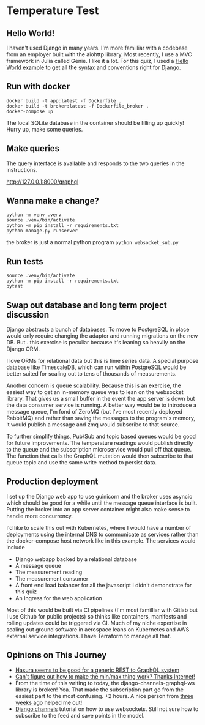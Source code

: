 # Temperature Test 

## Hello World!

I haven't used Django in many years. I'm more familliar with a codebase from an employer built with the aiohttp library. Most recently, I use a MVC framework in Julia called Genie. I like it a lot. For this quiz, I used a [Hello World example](https://djangoforbeginners.com/hello-world/) to get all the syntax and conventions right for Django.

## Run with docker

```
docker build -t app:latest -f Dockerfile .
docker build -t broker:latest -f Dockerfile_broker .
docker-compose up
```

The local SQLite database in the container should be filling up quickly!
Hurry up, make some queries.

## Make queries

The query interface is available and responds to the two queries in the instructions.

http://127.0.0.1:8000/graphql

## Wanna make a change?

```
python -m venv .venv
source .venv/bin/activate
python -m pip install -r requirements.txt
python manage.py runserver
```

the broker is just a normal python program `python websocket_sub.py`

## Run tests

```
source .venv/bin/activate
python -m pip install -r requirements.txt
pytest
```

## Swap out database and long term project discussion

Django abstracts a bunch of databases. To move to PostgreSQL in place would only require changing the adapter and running migrations on the new DB. But...this exercise is peculiar because it's leaning so heavily on the Django ORM.

I love ORMs for relational data but this is time series data. A special purpose database like TimescaleDB, which can run within PostgreSQL would be better suited for scaling out to tens of thousands of measurements.

Another concern is queue scalability. Because this is an exercise, the easiest way to get an in-memory queue was to lean on the websocket library. That gives us a small buffer in the event the app server is down but the data consumer service is running. A better way would be to introduce a message queue, I'm fond of ZeroMQ (but I've most recently deployed RabbitMQ) and rather than saving the messages to the program's memory, it would publish a message and zmq would subscribe to that source.

To further simplify things, Pub/Sub and topic based queues would be good for future improvements. The temperature readings would publish directly to the queue and the subscription microservice would pull off that queue.  The function that calls the GraphQL mutation would then subscribe to that queue topic and use the same write method to persist data. 

## Production deployment

I set up the Django web app to use guinicorn and the broker uses asyncio which should be good for a while until the message queue interface is built.
Putting the broker into an app server container might also make sense to handle more concurrency.

I'd like to scale this out with Kubernetes, where I would have a number of deployments using the internal DNS to communicate as services rather than the docker-compose host network like in this example. The services would include

* Django webapp backed by a relational database
* A message queue
* The measurement reading
* The measurement consumer
* A front end load balancer for all the javascript I didn't demonstrate for this quiz
* An Ingress for the web application

Most of this would be built via CI pipelines (I'm most familliar with Gitlab but I use Github for public projects) so thinks like containers, manifests and rolling updates could be triggered via CI. Much of my niche expertise in scaling out ground software in aerospace leans on Kubernetes and AWS external service integrations. I have Terraform to manage all that.

## Opinions on This Journey

* [Hasura seems to be good for a generic REST to GraphQL system](https://hasura.io/blog/turn-your-python-rest-api-to-graphql-using-hasura-actions/)
* [Can't figure out how to make the min/max thing work? Thanks Internet!](https://stackoverflow.com/questions/70920770/how-to-make-graphql-query-that-can-find-latest-or-min-or-max)
* From the time of this writing to today, the django-channels-graphql-ws library is broken! Yea. That made the subscription part go from the easiest part to the most confusing. +2 hours. A nice person from [three weeks ago](https://github.com/datadvance/DjangoChannelsGraphqlWs/issues/103) helped me out!
* [Django channels](https://realpython.com/getting-started-with-django-channels/) tutorial on how to use websockets. Still not sure how to subscribe to the feed and save points in the model.